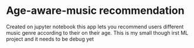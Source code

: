 # Age-aware-music recommendation

Created on jupyter notebook this app lets you recommend users different music genre according to their on their age. This is my small though irst ML project and it needs to be debug yet
